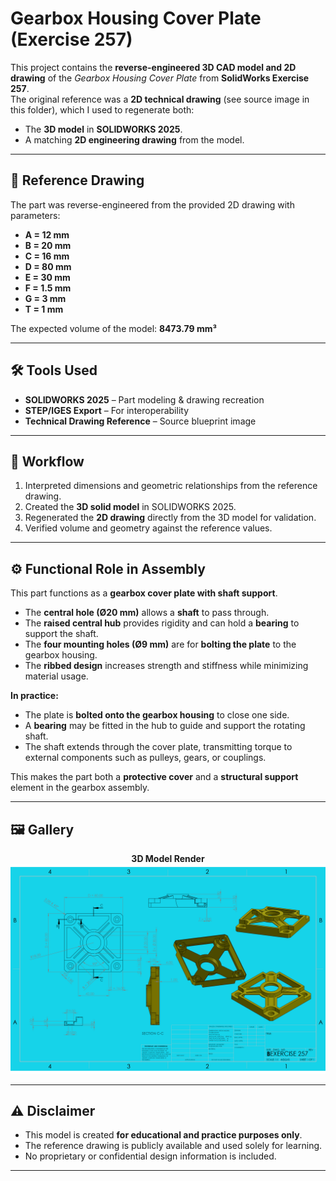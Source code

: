 # Gearbox Housing Cover Plate (Exercise 257)  

This project contains the **reverse-engineered 3D CAD model and 2D drawing** of the *Gearbox Housing Cover Plate* from **SolidWorks Exercise 257**.  
The original reference was a **2D technical drawing** (see source image in this folder), which I used to regenerate both:  

- The **3D model** in **SOLIDWORKS 2025**.  
- A matching **2D engineering drawing** from the model.  

---

## 📌 Reference Drawing  
The part was reverse-engineered from the provided 2D drawing with parameters:  

- **A = 12 mm**  
- **B = 20 mm**  
- **C = 16 mm**  
- **D = 80 mm**  
- **E = 30 mm**  
- **F = 1.5 mm**  
- **G = 3 mm**  
- **T = 1 mm**  

The expected volume of the model: **8473.79 mm³**  

---

## 🛠️ Tools Used  
- **SOLIDWORKS 2025** – Part modeling & drawing recreation  
- **STEP/IGES Export** – For interoperability  
- **Technical Drawing Reference** – Source blueprint image  

---

## 📖 Workflow  
1. Interpreted dimensions and geometric relationships from the reference drawing.  
2. Created the **3D solid model** in SOLIDWORKS 2025.  
3. Regenerated the **2D drawing** directly from the 3D model for validation.  
4. Verified volume and geometry against the reference values.  

---

## ⚙️ Functional Role in Assembly  

This part functions as a **gearbox cover plate with shaft support**.  

- The **central hole (Ø20 mm)** allows a **shaft** to pass through.  
- The **raised central hub** provides rigidity and can hold a **bearing** to support the shaft.  
- The **four mounting holes (Ø9 mm)** are for **bolting the plate** to the gearbox housing.  
- The **ribbed design** increases strength and stiffness while minimizing material usage.  

**In practice:**  
- The plate is **bolted onto the gearbox housing** to close one side.  
- A **bearing** may be fitted in the hub to guide and support the rotating shaft.  
- The shaft extends through the cover plate, transmitting torque to external components such as pulleys, gears, or couplings.  

This makes the part both a **protective cover** and a **structural support** element in the gearbox assembly.  

---

## 🖼️ Gallery  

<div align="center">

**3D Model Render**  
<img src="EXERCISE 257 REGENRATED.JPG" alt="EXERCISE 257 REGENRATED" width="800"/>  

</div>  

---

## ⚠️ Disclaimer  
- This model is created **for educational and practice purposes only**.  
- The reference drawing is publicly available and used solely for learning.  
- No proprietary or confidential design information is included.  

---
